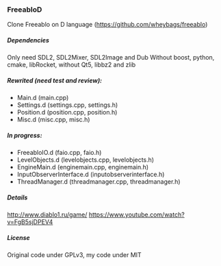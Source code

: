 ### FreeabloD
Clone Freeablo on D language (https://github.com/wheybags/freeablo)

##### Dependencies
Only need SDL2, SDL2Mixer, SDL2Image and Dub
Without boost, python, cmake, libRocket, without Qt5, libbz2 and zlib

##### Rewrited (need test and review):
- Main.d (main.cpp)
- Settings.d (settings.cpp, settings.h)
- Position.d (position.cpp, position.h)
- Misc.d (misc.cpp, misc.h)

##### In progress:
- FreeabloIO.d (faio.cpp, faio.h)
- LevelObjects.d (levelobjects.cpp, levelobjects.h)
- EngineMain.d (enginemain.cpp, enginemain.h)
- InputObserverInterface.d (inputobserverinterface.h)
- ThreadManager.d (threadmanager.cpp, threadmanager.h)

##### Details
http://www.diablo1.ru/game/
https://www.youtube.com/watch?v=FgB5sjDPEV4

##### License
Original code under GPLv3, my code under MIT
